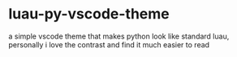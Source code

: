 # luau-py-vscode-theme

a simple vscode theme that makes python look like standard luau, personally i love the contrast and find it much easier to read
